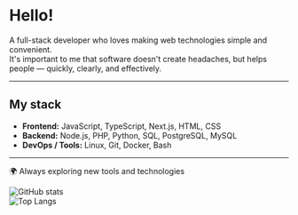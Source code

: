 # Hello!

A full-stack developer who loves making web technologies simple and convenient.  
It's important to me that software doesn't create headaches, but helps people — quickly, clearly, and effectively.  

---

## My stack
- **Frontend:** JavaScript, TypeScript, Next.js, HTML, CSS  
- **Backend:** Node.js, PHP, Python, SQL, PostgreSQL, MySQL  
- **DevOps / Tools:** Linux, Git, Docker, Bash  

---

🌍 Always exploring new tools and technologies  

![GitHub stats](https://github-readme-stats.vercel.app/api?username=Father1993&show_icons=true&theme=tokyonight)  
![Top Langs](https://github-readme-stats.vercel.app/api/top-langs/?username=Father1993&layout=compact&theme=tokyonight)  
